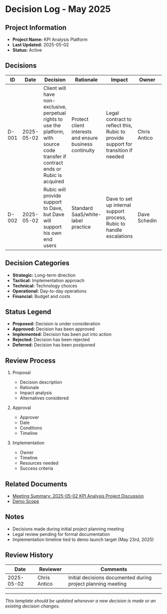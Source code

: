 # Decision Log - May 2025

## Project Information

- **Project Name:** KPI Analysis Platform
- **Last Updated:** 2025-05-02
- **Status:** Active

## Decisions

| ID    | Date       | Decision                                                                                                                              | Rationale                                               | Impact                                                                            | Owner        | Status   |
| ----- | ---------- | ------------------------------------------------------------------------------------------------------------------------------------- | ------------------------------------------------------- | --------------------------------------------------------------------------------- | ------------ | -------- |
| D-001 | 2025-05-02 | Client will have non-exclusive, perpetual rights to use the platform, with source code transfer if contract ends or Rubic is acquired | Protect client interests and ensure business continuity | Legal contract to reflect this, Rubic to provide support for transition if needed | Chris Antico | Approved |
| D-002 | 2025-05-02 | Rubic will provide support to Dave, but Dave will support his own end users                                                           | Standard SaaS/white-label practice                      | Dave to set up internal support process, Rubic to handle escalations              | Dave Schedin | Approved |

## Decision Categories

- **Strategic:** Long-term direction
- **Tactical:** Implementation approach
- **Technical:** Technology choices
- **Operational:** Day-to-day operations
- **Financial:** Budget and costs

## Status Legend

- **Proposed:** Decision is under consideration
- **Approved:** Decision has been approved
- **Implemented:** Decision has been put into action
- **Rejected:** Decision has been rejected
- **Deferred:** Decision has been postponed

## Review Process

1. Proposal

   - Decision description
   - Rationale
   - Impact analysis
   - Alternatives considered

2. Approval

   - Approver
   - Date
   - Conditions
   - Timeline

3. Implementation
   - Owner
   - Timeline
   - Resources needed
   - Success criteria

## Related Documents

- [Meeting Summary: 2025-05-02 KPI Analysis Project Discussion](../../../project/kpi-analysis/meetings/summaries/2025-05-02-kpi-analysis-project-discussion.md)
- [Demo Scope](../../../project/kpi-analysis/planning/demoScope.md)

## Notes

- Decisions made during initial project planning meeting
- Legal review pending for formal documentation
- Implementation timeline tied to demo launch target (May 23rd, 2025)

## Review History

| Date       | Reviewer     | Comments                                                     |
| ---------- | ------------ | ------------------------------------------------------------ |
| 2025-05-02 | Chris Antico | Initial decisions documented during project planning meeting |

---

_This template should be updated whenever a new decision is made or an existing decision changes._
